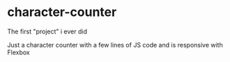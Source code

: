 # character-counter
The first "project" i ever did

Just a character counter with a few lines of JS code and is responsive with Flexbox
